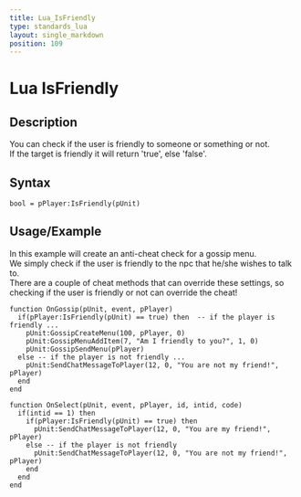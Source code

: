 ```yaml
---
title: Lua_IsFriendly
type: standards_lua
layout: single_markdown
position: 109
---
```


# Lua IsFriendly

## Description

You can check if the user is friendly to someone or something or not.         
If the target is friendly it will return 'true', else 'false'. 

## Syntax

```
bool = pPlayer:IsFriendly(pUnit)
```

## Usage/Example

In this example will create an anti-cheat check for a gossip menu.                 
We simply check if the user is friendly to the npc that he/she wishes to talk to.             
There are a couple of cheat methods that can override these settings, so checking if the user is friendly or not can override the cheat!                    

```
function OnGossip(pUnit, event, pPlayer)
  if(pPlayer:IsFriendly(pUnit) == true) then  -- if the player is friendly ...
    pUnit:GossipCreateMenu(100, pPlayer, 0)
    pUnit:GossipMenuAddItem(7, "Am I friendly to you?", 1, 0)
    pUnit:GossipSendMenu(pPlayer)
  else -- if the player is not friendly ...
    pUnit:SendChatMessageToPlayer(12, 0, "You are not my friend!", pPlayer) 
  end
end
 
function OnSelect(pUnit, event, pPlayer, id, intid, code)
  if(intid == 1) then
    if(pPlayer:IsFriendly(pUnit) == true) then
      pUnit:SendChatMessageToPlayer(12, 0, "You are my friend!", pPlayer)  
    else -- if the player is not friendly  
      pUnit:SendChatMessageToPlayer(12, 0, "You are not my friend!", pPlayer) 
    end
  end
end
```
